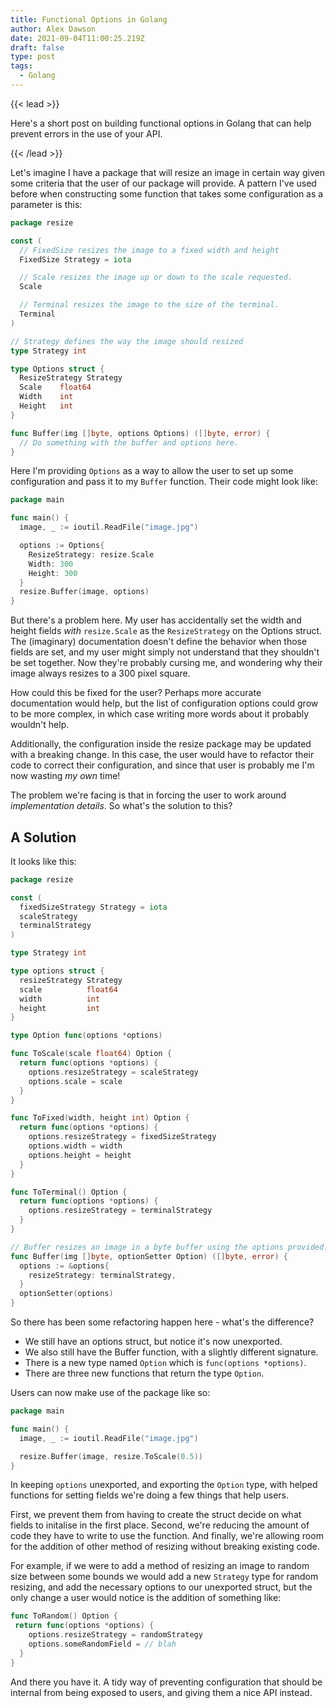```yaml
---
title: Functional Options in Golang
author: Alex Dawson
date: 2021-09-04T11:00:25.219Z
draft: false
type: post
tags:
  - Golang
---
```

{{< lead >}}

Here's a short post on building functional options in Golang that can help prevent errors in the use of your API.

{{< /lead >}}

Let's imagine I have a package that will resize an image in certain way given some criteria that the user of our package will provide. A pattern I've used before when constructing some function that takes some configuration as a parameter is this: 

```go
package resize

const (
  // FixedSize resizes the image to a fixed width and height
  FixedSize Strategy = iota

  // Scale resizes the image up or down to the scale requested.
  Scale

  // Terminal resizes the image to the size of the terminal.
  Terminal
)

// Strategy defines the way the image should resized
type Strategy int

type Options struct {
  ResizeStrategy Strategy
  Scale    float64
  Width    int
  Height   int
}

func Buffer(img []byte, options Options) ([]byte, error) {
  // Do something with the buffer and options here.
}
```

Here I'm providing `Options` as a way to allow the user to set up some configuration and pass it to my `Buffer` function. Their code might look like: 

```go
package main

func main() {
  image, _ := ioutil.ReadFile("image.jpg")

  options := Options{
    ResizeStrategy: resize.Scale
    Width: 300
    Height: 300
  }
  resize.Buffer(image, options)
}
```

But there's a problem here. My user has accidentally set the width and height fields *with* `resize.Scale` as the `ResizeStrategy` on the Options struct. The (imaginary) documentation doesn't define the behavior when those fields are set, and my user might simply not understand that they shouldn't be set together. Now they're probably cursing me, and wondering why their image always resizes to a 300 pixel square.

How could this be fixed for the user? Perhaps more accurate documentation would help, but the list of configuration options could grow to be more complex, in which case writing more words about it probably wouldn't help.

Additionally, the configuration inside the resize package may be updated with a breaking change. In this case, the user would have to refactor their code to correct their configuration, and since that user is probably me I'm now wasting *my own* time!

The problem we're facing is that in forcing the user to work around *implementation details*. So what's the solution to this?

## A Solution

It looks like this:

```go
package resize

const (
  fixedSizeStrategy Strategy = iota
  scaleStrategy
  terminalStrategy
)

type Strategy int

type options struct {
  resizeStrategy Strategy
  scale          float64
  width          int
  height         int
}

type Option func(options *options)

func ToScale(scale float64) Option {
  return func(options *options) {
    options.resizeStrategy = scaleStrategy
    options.scale = scale
  }
}

func ToFixed(width, height int) Option {
  return func(options *options) {
    options.resizeStrategy = fixedSizeStrategy
    options.width = width
    options.height = height
  }
}

func ToTerminal() Option {
  return func(options *options) {
    options.resizeStrategy = terminalStrategy
  }
}

// Buffer resizes an image in a byte buffer using the options provided.
func Buffer(img []byte, optionSetter Option) ([]byte, error) {
  options := &options{
    resizeStrategy: terminalStrategy,
  }
  optionSetter(options)
}
```

So there has been some refactoring happen here - what's the difference? 

- We still have an options struct, but notice it's now unexported. 
- We also still have the Buffer function, with a slightly different signature.
- There is a new type named `Option` which is `func(options *options)`.
- There are three new functions that return the type `Option`.

Users can now make use of the package like so:

```go
package main

func main() {
  image, _ := ioutil.ReadFile("image.jpg")

  resize.Buffer(image, resize.ToScale(0.5))
}
```

In keeping `options` unexported, and exporting the `Option` type, with helped functions for setting fields we're doing a few things that help users.

First, we prevent them from having to create the struct decide on what fields to initalise in the first place. Second, we're reducing the amount of code they have to write to use the function. And finally, we're allowing room for the addition of other method of resizing without breaking existing code. 

For example, if we were to add a method of resizing an image to random size between some bounds we would add a new `Strategy` type for random resizing, and add the necessary options to our unexported struct, but the only change a user would notice is the addition of something like:

```go
func ToRandom() Option {
 return func(options *options) {
    options.resizeStrategy = randomStrategy
    options.someRandomField = // blah
  }
}
```

And there you have it. A tidy way of preventing configuration that should be internal from being exposed to users, and giving them a nice API instead.